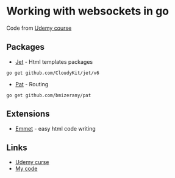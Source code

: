 # Working with websockets in go
Code from [Udemy course](https://www.udemy.com/course/working-with-websockets-in-go/)

## Packages
* [Jet](https://github.com/CloudyKit/jet) - Html templates packages
```
go get github.com/CloudyKit/jet/v6
```
* [Pat](https://github.com/bmizerany/pat) - Routing
```
go get github.com/bmizerany/pat
```

## Extensions
* [Emmet](http://emmet.io/) - easy html code writing

## Links
* [Udemy curse](https://www.udemy.com/course/working-with-websockets-in-go/)
* [My code](https://github.com/agedito/ugo_websockets)
